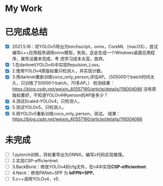 # My Work

# 已完成总结

- [x] 2021.5.16：将YOLOv5导出为torchscript，onnx，CoreML（macOS），尝试编写c++应用程序调用onnx模型，失败。这会生成一个Windows桌面应用程序，属性设置未完成，考 虑学习成本太高，放弃。
- [x] 1.在darknet(YOLOv4)中实现Repulsion_Loss。
- [x] 2.使用YOLOv4原版权重只检测人，并实现计数。
- [x] 3.用darknet重新训练coco_only_person,评估AP。（505000个batch时间太久，只训练了50000个batch，70多AP。）
检测结果：<https://blog.csdn.net/weixin_40557160/article/details/116004086>
没有原版权重好，不知道YOLOv4中person的AP是多少？
- [x] 4.测试Scaled-YOLOv4，只检测人。
- [x] 5.测试YOLOv5，只检测人。
- [x] 6.用YOLOv5重新训练coco_only_person，测试。
  结果：<https://blog.csdn.net/weixin_40557160/article/details/116004086>

# 未完成

- [ ] 1.pytorch训练，将权重导出为ONNX，编写c代码实现推理。
- [ ] 2.实现CSP-efficientnet.
- [ ] 3.BackBone：修改YOLOv4的cfg文件，在v4中实现**CSP-efficientnet**.
- [ ] 4.Neck：修改PANet+SPP   为  **biFPN+SPP**。
- [ ] 5.c++调用YOLOv4，v5.
